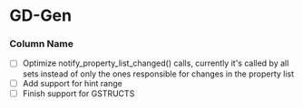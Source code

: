 # GD-Gen

### Column Name
- [ ] Optimize notify_property_list_changed() calls, currently it's called by all sets instead of only the ones responsible for changes in the property list
- [ ] Add support for hint range
- [ ] Finish support for GSTRUCTS